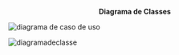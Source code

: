 

<p align="center">
  <strong>Diagrama de Classes</strong>
</p>

![diagrama de caso de uso](https://github.com/user-attachments/assets/ec07ebb2-c7e2-4ebf-bfc6-50868debd36f)

![diagramadeclasse](https://github.com/user-attachments/assets/a9109fd1-73fa-4d7b-825a-5de53d116bb3)
